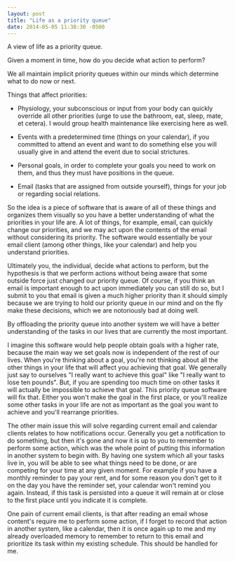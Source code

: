 ```yaml
---
layout: post
title: "Life as a priority queue"
date: 2014-05-05 11:38:30 -0500
---
```

A view of life as a priority queue.

Given a moment in time, how do you decide what action to perform?

We all maintain implicit priority queues within our minds which determine what to do now or next.

Things that affect priorities:

- Physiology, your subconscious or input from your body can quickly override all other priorities
  (urge to use the bathroom, eat, sleep, mate, et cetera). I would group health maintenance like exercising here as well.

- Events with a predetermined time (things on your calendar), if you committed to attend an event
  and want to do something else you will usually give in and attend the event due to social strictures.

- Personal goals, in order to complete your goals you need to work on them, and thus they must have
  positions in the queue.

- Email (tasks that are assigned from outside yourself), things for your job or regarding social relations.

So the idea is a piece of software that is aware of all of these things and organizes them visually so you have a better
understanding of what the priorities in your life are. A lot of things, for example, email, can quickly change our
priorities, and we may act upon the contents of the email without considering its priority. The software would essentially be your email client (among other things, like your calendar) and help you understand priorities.

Ultimately you, the individual, decide what actions to perform, but the hypothesis is that we perform actions without being aware that some outside force just changed our priority queue. Of course, if you think an email is important enough to act upon immediately you can still do so, but I submit to you that email is given a much higher priority than it should simply because we are trying to hold our priority queue in our mind and on the fly make these decisions, which we are notoriously bad at doing well.

By offloading the priority queue into another system we will have a better understanding of the tasks in our lives that are currently the most important.

I imagine this software would help people obtain goals with a higher rate, because the main way we set goals now is independent of the rest of our lives. When you're thinking about a goal, you're not thinking about all the other things in your life that will affect you achieving that goal. We generally just say to ourselves "I really want to achieve this goal" like "I really want to lose ten pounds". But, if you are spending too much time on other tasks it will actually be impossible to achieve that goal. This priority queue software will fix that. Either you won't make the goal in the first place, or you'll realize some other tasks in your life are not as important as the goal you want to achieve and you'll rearrange priorities.

The other main issue this will solve regarding current email and calendar clients relates to how notifications occur. Generally you get a notification to do something, but then it's gone and now it is up to you to remember to perform some action, which was the whole point of putting this information in another system to begin with. By having one system which all your tasks live in, you will be able to see what things need to be done, or are competing for your time at any given moment. For example if you have a monthly reminder to pay your rent, and for some reason you don't get to it on the day you have the reminder set, your calendar won't remind you again. Instead, if this task is persisted into a queue it will remain at or close to the first place until you indicate it is complete.

One pain of current email clients, is that after reading an email whose content's require me to perform some action, if I forget to record that action in another system, like a calendar, then it is once again up to me and my already overloaded memory to remember to return to this email and prioritize its task within my existing schedule. This should be handled for me.
